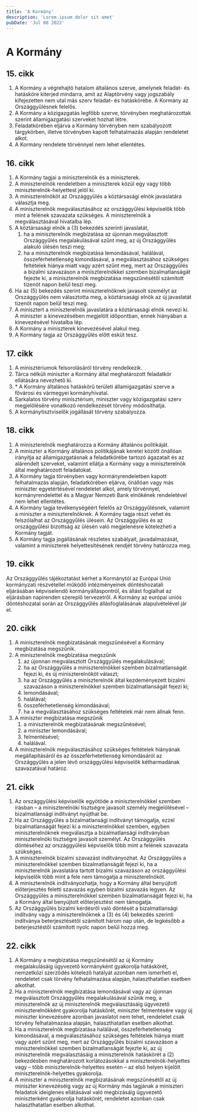 ```yaml
---
title: 'A Kormány'
description: 'Lorem ipsum dolor sit amet'
pubDate: 'Jul 08 2022'
---
```


# A Kormány

## 15. cikk
1. A Kormány a végrehajtó hatalom általános szerve, amelynek feladat- és hatásköre kiterjed mindarra, amit az Alaptörvény vagy jogszabály kifejezetten nem utal más szerv feladat- és hatáskörébe. A Kormány az Országgyűlésnek felelős.
2. A Kormány a közigazgatás legfőbb szerve, törvényben meghatározottak szerint államigazgatási szerveket hozhat létre.
3. Feladatkörében eljárva a Kormány törvényben nem szabályozott tárgykörben, illetve törvényben kapott felhatalmazás alapján rendeletet alkot.
4. A Kormány rendelete törvénnyel nem lehet ellentétes.

## 16. cikk
1. A Kormány tagjai a miniszterelnök és a miniszterek.
2. A miniszterelnök rendeletben a miniszterek közül egy vagy több miniszterelnök-helyettest jelöl ki.
3. A miniszterelnököt az Országgyűlés a köztársasági elnök javaslatára választja meg.
4. A miniszterelnök megválasztásához az országgyűlési képviselők több mint a felének szavazata szükséges. A miniszterelnök a megválasztásával hivatalba lép.
5. A köztársasági elnök a (3) bekezdés szerinti javaslatát,
	1. ha a miniszterelnök megbízatása az újonnan megválasztott Országgyűlés megalakulásával szűnt meg, az új Országgyűlés alakuló ülésén teszi meg;
	2. ha a miniszterelnök megbízatása lemondásával, halálával, összeférhetetlenség kimondásával, a megválasztásához szükséges feltételek hiánya miatt vagy azért szűnt meg, mert az Országgyűlés a bizalmi szavazáson a miniszterelnökkel szemben bizalmatlanságát fejezte ki, a miniszterelnök megbízatása megszűnésétől számított tizenöt napon belül teszi meg.
6. Ha az (5) bekezdés szerint miniszterelnöknek javasolt személyt az Országgyűlés nem választotta meg, a köztársasági elnök az új javaslatát tizenöt napon belül teszi meg.
7. A minisztert a miniszterelnök javaslatára a köztársasági elnök nevezi ki. A miniszter a kinevezésében megjelölt időpontban, ennek hiányában a kinevezésével hivatalba lép.
8. A Kormány a miniszterek kinevezésével alakul meg.
9. A Kormány tagja az Országgyűlés előtt esküt tesz.

## 17. cikk
1. A minisztériumok felsorolásáról törvény rendelkezik.
2. Tárca nélküli miniszter a Kormány által meghatározott feladatkör ellátására nevezhető ki.
3. \* A Kormány általános hatáskörű területi államigazgatási szerve a fővárosi és vármegyei kormányhivatal.
4. Sarkalatos törvény minisztérium, miniszter vagy közigazgatási szerv megjelölésére vonatkozó rendelkezését törvény módosíthatja.
5. A kormánytisztviselők jogállását törvény szabályozza.

## 18. cikk
1. A miniszterelnök meghatározza a Kormány általános politikáját.
2. A miniszter a Kormány általános politikájának keretei között önállóan irányítja az államigazgatásnak a feladatkörébe tartozó ágazatait és az alárendelt szerveket, valamint ellátja a Kormány vagy a miniszterelnök által meghatározott feladatokat.
3. A Kormány tagja törvényben vagy kormányrendeletben kapott felhatalmazás alapján, feladatkörében eljárva, önállóan vagy más miniszter egyetértésével rendeletet alkot, amely törvénnyel, kormányrendelettel és a Magyar Nemzeti Bank elnökének rendeletével nem lehet ellentétes.
4. A Kormány tagja tevékenységéért felelős az Országgyűlésnek, valamint a miniszter a miniszterelnöknek. A Kormány tagja részt vehet és felszólalhat az Országgyűlés ülésein. Az Országgyűlés és az országgyűlési bizottság az ülésén való megjelenésre kötelezheti a Kormány tagját.
5. A Kormány tagja jogállásának részletes szabályait, javadalmazását, valamint a miniszterek helyettesítésének rendjét törvény határozza meg.

## 19. cikk
Az Országgyűlés tájékoztatást kérhet a Kormánytól az Európai Unió kormányzati részvétellel működő intézményeinek döntéshozatali eljárásában képviselendő kormányálláspontról, és állást foglalhat az eljárásban napirenden szereplő tervezetről. A Kormány az európai uniós döntéshozatal során az Országgyűlés állásfoglalásának alapulvételével jár el.

## 20. cikk
1. A miniszterelnök megbízatásának megszűnésével a Kormány megbízatása megszűnik.
2. A miniszterelnök megbízatása megszűnik
   1. az újonnan megválasztott Országgyűlés megalakulásával;
   2. ha az Országgyűlés a miniszterelnökkel szemben bizalmatlanságát fejezi ki, és új miniszterelnököt választ;
   3. ha az Országgyűlés a miniszterelnök által kezdeményezett bizalmi szavazáson a miniszterelnökkel szemben bizalmatlanságát fejezi ki;
   4. lemondásával;
   5. halálával;
   6. összeférhetetlenség kimondásával;
   7. ha a megválasztásához szükséges feltételek már nem állnak fenn.
3. A miniszter megbízatása megszűnik
   1. a miniszterelnök megbízatásának megszűnésével;
   2. a miniszter lemondásával;
   3. felmentésével;
   4. halálával.
4. A miniszterelnök megválasztásához szükséges feltételek hiányának megállapításáról és az összeférhetetlenség kimondásáról az Országgyűlés a jelen lévő országgyűlési képviselők kétharmadának szavazatával határoz.

## 21. cikk
1. Az országgyűlési képviselők egyötöde a miniszterelnökkel szemben írásban – a miniszterelnöki tisztségre javasolt személy megjelölésével – bizalmatlansági indítványt nyújthat be.
2. Ha az Országgyűlés a bizalmatlansági indítványt támogatja, ezzel bizalmatlanságát fejezi ki a miniszterelnökkel szemben, egyben miniszterelnöknek megválasztja a bizalmatlansági indítványban miniszterelnöki tisztségre javasolt személyt. Az Országgyűlés döntéséhez az országgyűlési képviselők több mint a felének szavazata szükséges.
3. A miniszterelnök bizalmi szavazást indítványozhat. Az Országgyűlés a miniszterelnökkel szemben bizalmatlanságát fejezi ki, ha a miniszterelnök javaslatára tartott bizalmi szavazáson az országgyűlési képviselők több mint a fele nem támogatja a miniszterelnököt.
4. A miniszterelnök indítványozhatja, hogy a Kormány által benyújtott előterjesztés feletti szavazás egyben bizalmi szavazás legyen. Az Országgyűlés a miniszterelnökkel szemben bizalmatlanságát fejezi ki, ha a Kormány által benyújtott előterjesztést nem támogatja.
5. Az Országgyűlés bizalmi kérdésről való döntését a bizalmatlansági indítvány vagy a miniszterelnöknek a (3) és (4) bekezdés szerinti indítványa beterjesztésétől számított három nap után, de legkésőbb a beterjesztéstől számított nyolc napon belül hozza meg.

## 22. cikk
1. A Kormány a megbízatása megszűnésétől az új Kormány megalakulásáig ügyvezető kormányként gyakorolja hatáskörét, nemzetközi szerződés kötelező hatályát azonban nem ismerheti el, rendeletet csak törvény felhatalmazása alapján, halaszthatatlan esetben alkothat.
2. Ha a miniszterelnök megbízatása lemondásával vagy az újonnan megválasztott Országgyűlés megalakulásával szűnik meg, a miniszterelnök az új miniszterelnök megválasztásáig ügyvezető miniszterelnökként gyakorolja hatáskörét, miniszter felmentésére vagy új miniszter kinevezésére azonban javaslatot nem tehet, rendeletet csak törvény felhatalmazása alapján, halaszthatatlan esetben alkothat.
3. Ha a miniszterelnök megbízatása halálával, összeférhetetlenség kimondásával, a megválasztásához szükséges feltételek hiánya miatt vagy azért szűnt meg, mert az Országgyűlés bizalmi szavazáson a miniszterelnökkel szemben bizalmatlanságát fejezte ki, az új miniszterelnök megválasztásáig a miniszterelnök hatáskörét a (2) bekezdésben meghatározott korlátozásokkal a miniszterelnök-helyettes vagy – több miniszterelnök-helyettes esetén – az első helyen kijelölt miniszterelnök-helyettes gyakorolja.
4. A miniszter a miniszterelnök megbízatásának megszűnésétől az új miniszter kinevezéséig vagy az új Kormány más tagjának a miniszteri feladatok ideiglenes ellátásával való megbízásáig ügyvezető miniszterként gyakorolja hatáskörét, rendeletet azonban csak halaszthatatlan esetben alkothat.
